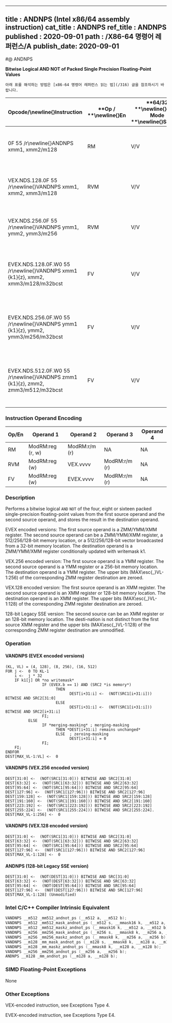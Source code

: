 ----------------------------
title : ANDNPS (Intel x86/64 assembly instruction)
cat_title : ANDNPS
ref_title : ANDNPS
published : 2020-09-01
path : /X86-64 명령어 레퍼런스/A
publish_date: 2020-09-01
----------------------------


#@ ANDNPS

**Bitwise Logical AND NOT of Packed Single Precision Floating-Point Values**

```lec-info
아래 표를 해석하는 방법은 [x86-64 명령어 레퍼런스 읽는 법](/316) 글을 참조하시기 바랍니다.
```

|**Opcode/**\newline{}**Instruction**|**Op / **\newline{}**En**|**64/32 **\newline{}**bit Mode **\newline{}**Support**|**CPUID **\newline{}**Feature **\newline{}**Flag**|**Description**|
|------------------------------------|-------------------------|------------------------------------------------------|--------------------------------------------------|---------------|
|0F 55 /r\newline{}ANDNPS xmm1, xmm2/m128|RM|V/V|SSE|Return the bitwise logical AND NOT of packed single-precision floating-point values in xmm1 and xmm2/mem. |
|VEX.NDS.128.0F 55 /r\newline{}VANDNPS xmm1, xmm2, xmm3/m128|RVM|V/V|AVX|Return the bitwise logical AND NOT of packed single-precision floating-point values in xmm2 and xmm3/mem. |
|VEX.NDS.256.0F 55 /r\newline{}VANDNPS ymm1, ymm2, ymm3/m256|RVM|V/V|AVX|Return the bitwise logical AND NOT of packed single-precision floating-point values in ymm2 and ymm3/mem.|
|EVEX.NDS.128.0F.W0 55 /r\newline{}VANDNPS xmm1 {k1}{z}, xmm2, xmm3/m128/m32bcst|FV|V/V|AVX512VL\newline{}AVX512DQ|Return the bitwise logical AND of packed single-precision floating-point values in xmm2 and xmm3/m128/m32bcst subject to writemask k1.|
|EVEX.NDS.256.0F.W0 55 /r\newline{}VANDNPS ymm1 {k1}{z}, ymm2, ymm3/m256/m32bcst|FV|V/V|AVX512VL\newline{}AVX512DQ|Return the bitwise logical AND of packed single-precision floating-point values in ymm2 and ymm3/m256/m32bcst subject to writemask k1.|
|EVEX.NDS.512.0F.W0 55 /r\newline{}VANDNPS zmm1 {k1}{z}, zmm2, zmm3/m512/m32bcst|FV|V/V|AVX512DQ|Return the bitwise logical AND of packed single-precision floating-point values in zmm2 and zmm3/m512/m32bcst subject to writemask k1.|
### Instruction Operand Encoding


|Op/En|Operand 1|Operand 2|Operand 3|Operand 4|
|-----|---------|---------|---------|---------|
|RM|ModRM:reg (r, w)|ModRM:r/m (r)|NA|NA|
|RVM|ModRM:reg (w)|VEX.vvvv|ModRM:r/m (r)|NA|
|FV|ModRM:reg (w)|EVEX.vvvv|ModRM:r/m (r)|NA|
### Description


Performs a bitwise logical `AND` `NOT` of the four, eight or sixteen packed single-precision floating-point values from the first source operand and the second source operand, and stores the result in the destination operand.

EVEX encoded versions: The first source operand is a ZMM/YMM/XMM register. The second source operand can be a ZMM/YMM/XMM register, a 512/256/128-bit memory location, or a 512/256/128-bit vector broadcasted from a 32-bit memory location. The destination operand is a ZMM/YMM/XMM register conditionally updated with writemask k1.

VEX.256 encoded version: The first source operand is a YMM register. The second source operand is a YMM register or a 256-bit memory location. The destination operand is a YMM register. The upper bits (MAX\esc{_}VL-1:256) of the corresponding ZMM register destination are zeroed.

VEX.128 encoded version: The first source operand is an XMM register. The second source operand is an XMM register or 128-bit memory location. The destination operand is an XMM register. The upper bits (MAX\esc{_}VL-1:128) of the corresponding ZMM register destination are zeroed.

128-bit Legacy SSE version: The second source can be an XMM register or an 128-bit memory location. The desti-nation is not distinct from the first source XMM register and the upper bits (MAX\esc{_}VL-1:128) of the corresponding ZMM register destination are unmodified.


### Operation
#### VANDNPS (EVEX encoded versions)
```info-verb
(KL, VL) = (4, 128), (8, 256), (16, 512)
FOR j <-  0 TO KL-1
    i <-  j * 32
    IF k1[j] OR *no writemask*
                IF (EVEX.b == 1) AND (SRC2 *is memory*)
                      THEN
                            DEST[i+31:i] <-  (NOT(SRC1[i+31:i])) BITWISE AND SRC2[31:0]
                      ELSE 
                            DEST[i+31:i] <-  (NOT(SRC1[i+31:i])) BITWISE AND SRC2[i+31:i]
                FI;
          ELSE 
                IF *merging-masking* ; merging-masking
                      THEN *DEST[i+31:i] remains unchanged*
                      ELSE  ; zeroing-masking
                            DEST[i+31:i] = 0
                FI;
    FI;
ENDFOR
DEST[MAX_VL-1:VL] <-  0
```
#### VANDNPS (VEX.256 encoded version)
```info-verb
DEST[31:0] <-  (NOT(SRC1[31:0])) BITWISE AND SRC2[31:0]
DEST[63:32] <-  (NOT(SRC1[63:32])) BITWISE AND SRC2[63:32]
DEST[95:64] <-  (NOT(SRC1[95:64])) BITWISE AND SRC2[95:64]
DEST[127:96] <-  (NOT(SRC1[127:96])) BITWISE AND SRC2[127:96]
DEST[159:128] <-  (NOT(SRC1[159:128])) BITWISE AND SRC2[159:128]
DEST[191:160] <-  (NOT(SRC1[191:160])) BITWISE AND SRC2[191:160]
DEST[223:192] <-  (NOT(SRC1[223:192])) BITWISE AND SRC2[223:192]
DEST[255:224] <-  (NOT(SRC1[255:224])) BITWISE AND SRC2[255:224].
DEST[MAX_VL-1:256] <-  0
```
#### VANDNPS (VEX.128 encoded version)
```info-verb
DEST[31:0] <-  (NOT(SRC1[31:0])) BITWISE AND SRC2[31:0]
DEST[63:32] <-  (NOT(SRC1[63:32])) BITWISE AND SRC2[63:32]
DEST[95:64] <-  (NOT(SRC1[95:64])) BITWISE AND SRC2[95:64]
DEST[127:96] <-  (NOT(SRC1[127:96])) BITWISE AND SRC2[127:96]
DEST[MAX_VL-1:128] <-  0
```
#### ANDNPS (128-bit Legacy SSE version)
```info-verb
DEST[31:0] <-  (NOT(DEST[31:0])) BITWISE AND SRC[31:0]
DEST[63:32] <-  (NOT(DEST[63:32])) BITWISE AND SRC[63:32]
DEST[95:64] <-  (NOT(DEST[95:64])) BITWISE AND SRC[95:64]
DEST[127:96] <-  (NOT(DEST[127:96])) BITWISE AND SRC[127:96]
DEST[MAX_VL-1:128] (Unmodified)
```

### Intel C/C++ Compiler Intrinsic Equivalent

```cpp
VANDNPS __m512 _mm512_andnot_ps (__m512 a, __m512 b);
VANDNPS __m512 _mm512_mask_andnot_ps (__m512 s, __mmask16 k, __m512 a, __m512 b);
VANDNPS __m512 _mm512_maskz_andnot_ps (__mmask16 k, __m512 a, __m512 b);
VANDNPS __m256 _mm256_mask_andnot_ps (__m256 s, __mmask8 k, __m256 a, __m256 b);
VANDNPS __m256 _mm256_maskz_andnot_ps (__mmask8 k, __m256 a, __m256 b);
VANDNPS __m128 _mm_mask_andnot_ps (__m128 s, __mmask8 k, __m128 a, __m128 b);
VANDNPS __m128 _mm_maskz_andnot_ps (__mmask8 k, __m128 a, __m128 b);
VANDNPS __m256 _mm256_andnot_ps (__m256 a, __m256 b);
ANDNPS __m128 _mm_andnot_ps (__m128 a, __m128 b);
```
### SIMD Floating-Point Exceptions


None

### Other Exceptions


VEX-encoded instruction, see Exceptions Type 4.

EVEX-encoded instruction, see Exceptions Type E4.

